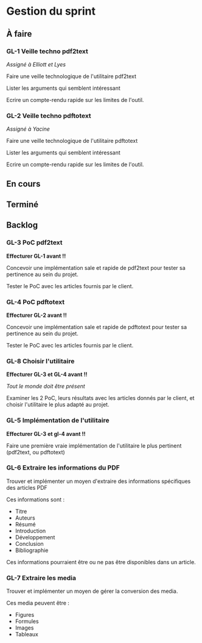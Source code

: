 # Gestion du sprint

## À faire

### GL-1 Veille techno pdf2text

*Assigné à Elliott et Lyes*

Faire une veille technologique de l'utilitaire pdf2text

Lister les arguments qui semblent intéressant

Ecrire un compte-rendu rapide sur les limites de l'outil.

### GL-2 Veille techno pdftotext

*Assigné à Yacine*

Faire une veille technologique de l'utilitaire pdftotext

Lister les arguments qui semblent intéressant

Ecrire un compte-rendu rapide sur les limites de l'outil.

## En cours

## Terminé


## Backlog

### GL-3 PoC pdf2text

**Effecturer GL-1 avant !!**

Concevoir une implémentation sale et rapide de pdf2text pour tester sa pertinence au sein du projet.

Tester le PoC avec les articles fournis par le client.

### GL-4 PoC pdftotext

**Effecturer GL-2 avant !!**

Concevoir une implémentation sale et rapide de pdftotext pour tester sa pertinence au sein du projet.

Tester le PoC avec les articles fournis par le client.

### GL-8 Choisir l'utilitaire

**Effecturer GL-3 et GL-4 avant !!**

*Tout le monde doit être présent*

Examiner les 2 PoC, leurs résultats avec les articles donnés par le client, et choisir l'utilitaire le plus adapté au projet.

### GL-5 Implémentation de l'utilitaire

**Effecturer GL-3 et gl-4 avant !!**

Faire une première vraie implémentation de l'utilitaire le plus pertinent (pdf2text, ou pdftotext)

### GL-6 Extraire les informations du PDF

Trouver et implémenter un moyen d'extraire des informations spécifiques des articles PDF

Ces informations sont :

- Titre
- Auteurs
- Résumé
- Introduction
- Développement
- Conclusion
- Bibliographie

Ces informations pourraient être ou ne pas être disponibles dans un article.

### GL-7 Extraire les media

Trouver et implémenter un moyen de gérer la conversion des media.

Ces media peuvent être :

- Figures
- Formules
- Images
- Tableaux
